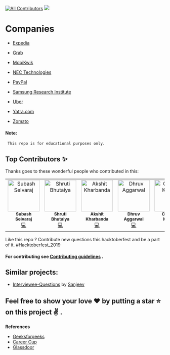 
[![All Contributors](https://img.shields.io/badge/all_contributors-29-orange.svg?style=flat-square)](#contributors)
![](https://github.com/rishabh115/Interview-Questions/blob/master/thumbnail.png)

# Companies

- [Expedia](https://github.com/rishabh115/InterviewQuestions/blob/master/Expedia/README.md)

- [Grab](https://github.com/rishabh115/InterviewQuestions/blob/master/Grab/README.md)

- [MobiKwik](https://github.com/rishabh115/Interview-Questions/blob/master/MobiKwik/README.md)

- [NEC Technologies](https://github.com/rishabh115/InterviewQuestions/blob/master/NEC%20Technologies/README.md)

- [PayPal](https://github.com/rishabh115/InterviewQuestions/blob/master/PayPal/README.md)

- [Samsung Research Institute](https://github.com/rishabh115/InterviewQuestions/blob/master/Samsung/README.md)

- [Uber](https://github.com/rishabh115/InterviewQuestions/blob/master/Uber/README.md)

- [Yatra.com](https://github.com/rishabh115/InterviewQuestions/blob/master/Yatra.com/README.md)

- [Zomato](https://github.com/rishabh115/InterviewQuestions/blob/master/Zomato/README.md)

#### Note:
     This repo is for educational purposes only.
     
## Top Contributors ✨

Thanks goes to these wonderful people who contributed in this:

<table href = "#contributors">
  <tr>
    <td align="center"><a href="https://github.com/sesubash"><img src="https://avatars0.githubusercontent.com/u/4628269?v=4" width="100px;" alt="Subash Selvaraj"/><br /><sub><b>Subash Selvaraj</b></sub></a><br /><a href="https://github.com/rishabh115/Interview-Questions/commits?author=sesubash" title="Code">💻</a></td>
    <td align="center"><a href="https://in.linkedin.com/in/shrutiab"><img src="https://avatars0.githubusercontent.com/u/10259707?v=4" width="100px;" alt="Shruti Bhutaiya"/><br /><sub><b>Shruti Bhutaiya</b></sub></a><br /><a href="https://github.com/rishabh115/Interview-Questions/commits?author=shrutibhutaiya" title="Code">💻</a></td>
    <td align="center"><a href="https://github.com/akshit04"><img src="https://avatars0.githubusercontent.com/u/20995986?v=4" width="100px;" alt="Akshit Kharbanda"/><br /><sub><b>Akshit Kharbanda</b></sub></a><br /><a href="https://github.com/rishabh115/Interview-Questions/commits?author=akshit04" title="Code">💻</a></td>
    <td align="center"><a href="https://github.com/dhruv-aggarwal"><img src="https://avatars2.githubusercontent.com/u/13146014?v=4" width="100px;" alt="Dhruv Aggarwal"/><br /><sub><b>Dhruv Aggarwal</b></sub></a><br /><a href="https://github.com/rishabh115/Interview-Questions/commits?author=dhruv-aggarwal" title="Code">💻</a></td>
   <td align="center"><a href="https://github.com/CheshtaK"><img src="https://avatars2.githubusercontent.com/u/32400008?v=4" width="100px;" alt="Cheshta Kwatra"/><br /><sub><b>Cheshta Kwatra</b></sub></a><br /><a href="https://github.com/rishabh115/Interview-Questions/commits?author=CheshtaK" title="Code">💻</a></td>  
    <td align="center"><a href="https://github.com/kartikay101"><img src="https://avatars0.githubusercontent.com/u/21268943?v=4" width="100px;" alt="Kartikay Shandil "/><br /><sub><b>Kartikay Shandil </b></sub></a><br /><a href="https://github.com/rishabh115/Interview-Questions/commits?author=kartikay101" title="Code">💻</a></td>
    <td align="center"><a href="https://tanaytoshniwal.me"><img src="https://avatars3.githubusercontent.com/u/19304171?v=4" width="100px;" alt="Tanay Toshniwal"/><br /><sub><b>Tanay Toshniwal</b></sub></a><br /><a href="https://github.com/rishabh115/Interview-Questions/commits?author=tanaytoshniwal" title="Code">💻</a></td>    
  </tr>
</table>     


Like this repo ? Contribute new questions this hacktoberfest and be a part of it. #Hacktoberfest_2019
#### For contributing see <a href="https://github.com/rishabh115/InterviewQuestions/blob/master/CONTRIBUTING.md">Contributing guidelines</a> .

## Similar projects:
- [Interviewee-Questions](https://github.com/alexakasanjeev/Interviewee-Questions) by [Sanjeev](https://github.com/alexakasanjeev)

## Feel free to show your love :heart: by putting a star :star: on this project :v: .
<b name="ref">References</b>
- [Geeksforgeeks](http://www.geeksforgeeks.org/)
- [Career Cup](https://www.careercup.com/)
- [Glassdoor](https://www.glassdoor.co.in/index.htm)


